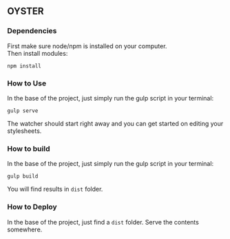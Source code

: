 ## OYSTER

### Dependencies
First make sure node/npm is installed on your computer.<br/>
Then install modules:
```
npm install
```

### How to Use
In the base of the project, just simply run the gulp script in your terminal:
```
gulp serve
```
The watcher should start right away and you can get started on editing your stylesheets.


### How to build
In the base of the project, just simply run the gulp script in your terminal:
```
gulp build
```
You will find results in ```dist``` folder.

### How to Deploy
In the base of the project, just find a ```dist``` folder. Serve the contents somewhere.